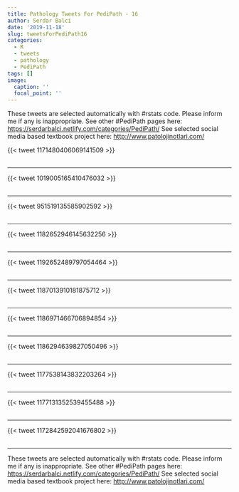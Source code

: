 ```yaml
---
title: Pathology Tweets For PediPath - 16
author: Serdar Balci
date: '2019-11-18'
slug: tweetsForPediPath16
categories:
  - R
  - tweets
  - pathology
  - PediPath
tags: []
image:
  caption: ''
  focal_point: ''
---
```



These tweets are selected automatically with #rstats code. Please inform me if any is inappropriate.
See other #PediPath pages here: https://serdarbalci.netlify.com/categories/PediPath/ 
See selected social media based textbook project here: http://www.patolojinotlari.com/

{{< tweet 1171480406069141509 >}}
<br>
<br>
<hr>
{{< tweet 1019005165410476032 >}}
<br>
<br>
<hr>
{{< tweet 951519135585902592 >}}
<br>
<br>
<hr>
{{< tweet 1182652946145632256 >}}
<br>
<br>
<hr>
{{< tweet 1192652489797054464 >}}
<br>
<br>
<hr>
{{< tweet 1187013910181875712 >}}
<br>
<br>
<hr>
{{< tweet 1186971466706894854 >}}
<br>
<br>
<hr>
{{< tweet 1186294639827050496 >}}
<br>
<br>
<hr>
{{< tweet 1177538143832203264 >}}
<br>
<br>
<hr>
{{< tweet 1177131352539455488 >}}
<br>
<br>
<hr>
{{< tweet 1172842592041676802 >}}
<br>
<br>
<hr>


These tweets are selected automatically with #rstats code. Please inform me if any is inappropriate.
See other #PediPath pages here: https://serdarbalci.netlify.com/categories/PediPath/ 
See selected social media based textbook project here: http://www.patolojinotlari.com/
